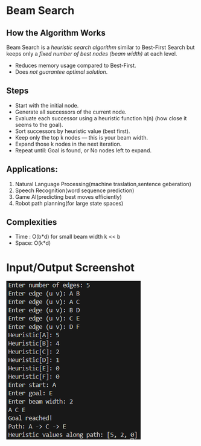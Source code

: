 # Beam Search

## How the Algorithm Works
Beam Search is a *heuristic search algorithm* similar to Best-First Search but keeps only a *fixed number of best nodes (beam width)* at each level.  
- Reduces memory usage compared to Best-First.  
- Does *not guarantee optimal solution*.

## Steps
- Start with the initial node.
- Generate all successors of the current node.
- Evaluate each successor using a heuristic function h(n) (how close it seems to the goal).
- Sort successors by heuristic value (best first).
- Keep only the top k nodes — this is your beam width.
- Expand those k nodes in the next iteration.
- Repeat until:
   Goal is found, or
   No nodes left to expand.

## Applications:
1. Natural Language Processing(machine traslation,sentence geberation)
2. Speech Recognition(word sequence prediction)
3. Game AI(predicting best moves efficiently)
4. Robot path planning(for large state spaces)

## Complexities
- Time : O(b*d) for small beam width k << b 
- Space:  O(k*d) 

# Input/Output Screenshot

![ Input_Output_Screenshot](https://github.com/Shajeda708/AI-/blob/main/Algorithm_Implementation/Beamsearch/Screenshot.png)
